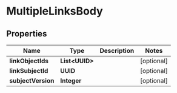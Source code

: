 

# MultipleLinksBody


## Properties

| Name | Type | Description | Notes |
|------------ | ------------- | ------------- | -------------|
|**linkObjectIds** | **List&lt;UUID&gt;** |  |  [optional] |
|**linkSubjectId** | **UUID** |  |  [optional] |
|**subjectVersion** | **Integer** |  |  [optional] |



